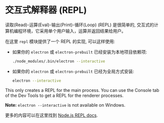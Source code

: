 # 交互式解释器 (REPL)

读取(Read)-运算(Eval)-输出(Print)-循环(Loop) (REPL) 是很简单的, 交互式的计算机编程环境，它采用单个用户输入，运算并返回结果给用户。

在这里 `repl` 模块提供了一个 REPL 的实现, 可以这样使用:

* 如果你的 `electron` 或 `electron-prebuilt` 已经安装为本地项目依赖项:

  ```sh
  ./node_modules/.bin/electron --interactive
  ```
* 如果你的 `electron` 或 `electron-prebuilt` 已经为全局方式安装:

  ```sh
  electron --interactive
  ```

This only creates a REPL for the main process. You can use the Console tab of the Dev Tools to get a REPL for the renderer processes.

**Note:** `electron --interactive` is not available on Windows.

更多的内容可以在这里找到 [Node.js REPL docs](https://nodejs.org/dist/latest/docs/api/repl.html).

